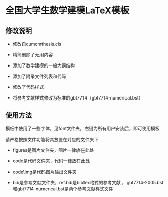 # 全国大学生数学建模LaTeX模板

## 修改说明

- 修改自cumcmthesis.cls

- 精简删除了无用内容
- 添加了数学建模的一般大纲结构
- 添加了附录文件列表和代码
- 修改了代码样式
- 将参考文献样式修改为标准的gbt7714（gbt7714-numerical.bst）

## 使用方法

模板中使用了一些字体，见font文件夹，右键为所有用户安装后，即可使用模板

请严格按照文件功能将其放置在对应的文件夹下

- figures是图片文件夹，图片一律放在此处

- code是代码文件夹，代码一律放在此处

- code\img是代码图片输出文件夹

- bib是参考文献文件夹，ref.bib是bibtex格式的参考文献 ，gbt7714-2005.bst和gbt7714-numerical.bst是两个参考文献样式文件

  



